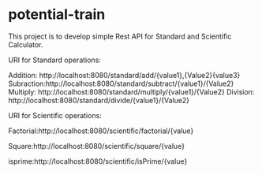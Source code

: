 # potential-train

This project is to develop simple Rest API for Standard and Scientific Calculator.

URI  for Standard operations:

Addition: http://localhost:8080/standard/add/{value1},{Value2}{value3}
Subraction:http://localhost:8080/standard/subtract/{value1}/{Value2}
Multiply: http://localhost:8080/standard/multiply/{value1}/{Value2}
Division: http://localhost:8080/standard/divide/{value1}/{Value2}

URI  for Scientific operations:

Factorial:http://localhost:8080/scientific/factorial/{value}

Square:http://localhost:8080/scientific/square/{value}

isprime:http://localhost:8080/scientific/isPrime/{value}
